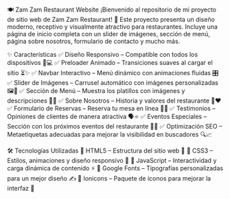 🍽️ Zam Zam Restaurant Website
¡Bienvenido al repositorio de mi proyecto de sitio web de Zam Zam Restaurant! 🚀 Este proyecto presenta un diseño moderno, receptivo y visualmente atractivo para restaurantes. Incluye una página de inicio completa con un slider de imágenes, sección de menú, página sobre nosotros, formulario de contacto y mucho más.

✨ Características
✅ Diseño Responsivo – Compatible con todos los dispositivos 📱💻
✅ Preloader Animado – Transiciones suaves al cargar el sitio ⏳✨
✅ Navbar Interactivo – Menú dinámico con animaciones fluidas 🎛️
✅ Slider de Imágenes – Carrusel automático con imágenes personalizadas 🖼️🔄
✅ Sección de Menú – Muestra los platillos con imágenes y descripciones 🍕🍣
✅ Sobre Nosotros – Historia y valores del restaurante 🏡❤️
✅ Formulario de Reservas – Reserva tu mesa en línea 📆📝
✅ Testimonios – Opiniones de clientes de manera atractiva 🗣️⭐
✅ Eventos Especiales – Sección con los próximos eventos del restaurante 🎉🥂
✅ Optimización SEO – Metaetiquetas adecuadas para mejorar la visibilidad en buscadores 🔍📈

🛠️ Tecnologías Utilizadas
🔹 HTML5 – Estructura del sitio web 📄
🔹 CSS3 – Estilos, animaciones y diseño responsivo 🎨
🔹 JavaScript – Interactividad y carga dinámica de contenido ⚡
🔹 Google Fonts – Tipografías personalizadas para un mejor diseño ✍️
🔹 Ionicons – Paquete de íconos para mejorar la interfaz 🔘

